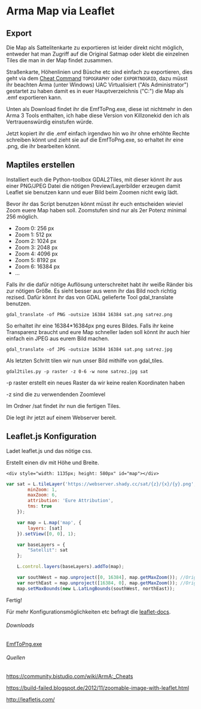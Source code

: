 # Arma Map via Leaflet

## Export

Die Map als Sattelitenkarte zu exportieren ist leider direkt nicht möglich, entweder hat man Zugriff auf die Original Satmap oder klebt die einzelnen Tiles die man in der Map findet zusammen.

Straßenkarte, Höhenlinien und Büsche etc sind einfach zu exportieren, dies geht via dem [Cheat Command](https://community.bistudio.com/wiki/ArmA:_Cheats#TOPOGRAPHY) `TOPOGRAPHY` oder `EXPORTNOGRID`, dazu müsst ihr beachten Arma (unter Windows) UAC Virtualisiert ("Als Administrator") gestartet zu haben damit es in euer Hauptverzeichnis ("C:") die Map als .emf exportieren kann.

Unten als Download findet ihr die EmfToPng.exe, diese ist nichtmehr in den Arma 3 Tools enthalten, ich habe diese Version von Killzonekid den ich als Vertrauenswürdig einstufen würde.

Jetzt kopiert ihr die .emf einfach irgendwo hin wo ihr ohne erhöhte Rechte schreiben könnt und zieht sie auf die EmfToPng.exe, so erhaltet ihr eine .png, die ihr bearbeiten könnt.

## Maptiles erstellen

Installiert euch die Python-toolbox GDAL2Tiles, mit dieser könnt ihr aus einer PNG/JPEG Datei die nötigen Preview/Layerbilder erzeugen damit Leaflet sie benutzen kann und euer Bild beim Zoomen nicht ewig lädt.

Bevor ihr das Script benutzen könnt müsst ihr euch entscheiden wieviel Zoom euere Map haben soll. Zoomstufen sind nur als 2er Potenz minimal 256 möglich.

 - Zoom 0: 256 px
 - Zoom 1: 512 px
 - Zoom 2: 1024 px
 - Zoom 3: 2048 px
 - Zoom 4: 4096 px
 - Zoom 5: 8192 px
 - Zoom 6: 16384 px
 - ...

Falls ihr die dafür nötige Auflösung unterschreitet habt ihr weiße Ränder bis zur nötigen Größe. Es sieht besser aus wenn ihr das Bild noch richtig rezised. Dafür könnt ihr das von GDAL gelieferte Tool gdal_translate benutzen.

`gdal_translate -of PNG -outsize 16384 16384 sat.png satrez.png`

So erhaltet ihr eine 16384*16384px png eures Bildes. Falls ihr keine Transparenz braucht und eure Map schneller laden soll könnt ihr auch hier einfach ein JPEG aus eurem Bild machen.

`gdal_translate -of JPG -outsize 16384 16384 sat.png satrez.jpg`

Als letzten Schritt tilen wir nun unser Bild mithilfe von gdal_tiles.

`gdal2tiles.py -p raster -z 0-6 -w none satrez.jpg sat`

 -p raster erstellt ein neues Raster da wir keine realen Koordinaten haben
 
 -z sind die zu verwendenden Zoomlevel 
 
Im Ordner /sat findet ihr nun die fertigen Tiles.
 
Die legt ihr jetzt auf einem Webserver bereit.
 
## Leaflet.js Konfiguration
 
Ladet leaflet.js und das nötige css.
 
Erstellt einen div mit Höhe und Breite.
 
`<div style="width: 1135px; height: 580px" id="map"></div>`
 
```javascript
var sat = L.tileLayer('https://webserver.shady.cc/sat/{z}/{x}/{y}.png', {
        minZoom: 1,
        maxZoom: 6,
        attribution: 'Eure Attribution',
        tms: true
    });

    var map = L.map('map', {
        layers: [sat]
    }).setView([0, 0], 1);

    var baseLayers = {
        "Satellit": sat
    };

    L.control.layers(baseLayers).addTo(map);

    var southWest = map.unproject([0, 16384], map.getMaxZoom()); //Original-Höhe
    var northEast = map.unproject([16384, 0], map.getMaxZoom()); //Original-Breite
    map.setMaxBounds(new L.LatLngBounds(southWest, northEast));
```

Fertig!

Für mehr Konfigurationsmöglichkeiten etc befragt die [leaflet-docs](http://leafletjs.com/reference-1.2.0.html).

###### Downloads

[EmfToPng.exe](https://github.com/A3ReallifeRPG/a3realliferpg.github.io/releases/download/EmfToPng.exe/EmfToPng.exe)

###### Quellen

https://community.bistudio.com/wiki/ArmA:_Cheats

https://build-failed.blogspot.de/2012/11/zoomable-image-with-leaflet.html

http://leafletjs.com/
